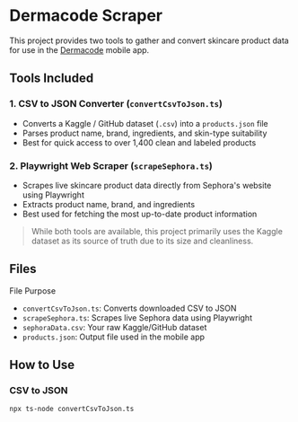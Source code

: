# Dermacode Scraper

This project provides two tools to gather and convert skincare product data for use in the [Dermacode](https://github.com/jinawalbourne/dermacode) mobile app.

## Tools Included

### 1. CSV to JSON Converter (`convertCsvToJson.ts`)
- Converts a Kaggle / GitHub dataset (`.csv`) into a `products.json` file
- Parses product name, brand, ingredients, and skin-type suitability
- Best for quick access to over 1,400 clean and labeled products

### 2. Playwright Web Scraper (`scrapeSephora.ts`)
- Scrapes live skincare product data directly from Sephora's website using Playwright
- Extracts product name, brand, and ingredients
- Best used for fetching the most up-to-date product information

> While both tools are available, this project primarily uses the Kaggle dataset as its source of truth due to its size and cleanliness.


## Files

File Purpose
- `convertCsvToJson.ts`: Converts downloaded CSV to JSON
- `scrapeSephora.ts`: Scrapes live Sephora data using Playwright
- `sephoraData.csv`: Your raw Kaggle/GitHub dataset
- `products.json`: Output file used in the mobile app

## How to Use

### CSV to JSON

```bash
npx ts-node convertCsvToJson.ts
